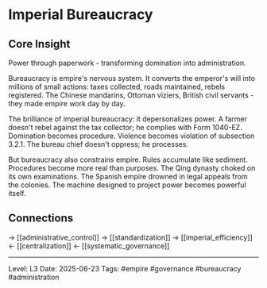 # Imperial Bureaucracy

## Core Insight
Power through paperwork - transforming domination into administration.

Bureaucracy is empire's nervous system. It converts the emperor's will into millions of small actions: taxes collected, roads maintained, rebels registered. The Chinese mandarins, Ottoman viziers, British civil servants - they made empire work day by day.

The brilliance of imperial bureaucracy: it depersonalizes power. A farmer doesn't rebel against the tax collector; he complies with Form 1040-EZ. Domination becomes procedure. Violence becomes violation of subsection 3.2.1. The bureau chief doesn't oppress; he processes.

But bureaucracy also constrains empire. Rules accumulate like sediment. Procedures become more real than purposes. The Qing dynasty choked on its own examinations. The Spanish empire drowned in legal appeals from the colonies. The machine designed to project power becomes powerful itself.

## Connections
→ [[administrative_control]]
→ [[standardization]]
→ [[imperial_efficiency]]
← [[centralization]]
← [[systematic_governance]]

---
Level: L3
Date: 2025-06-23
Tags: #empire #governance #bureaucracy #administration